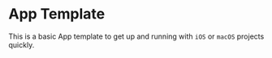 # App Template
This is a basic App template to get up and running with `iOS` or `macOS` projects quickly.
